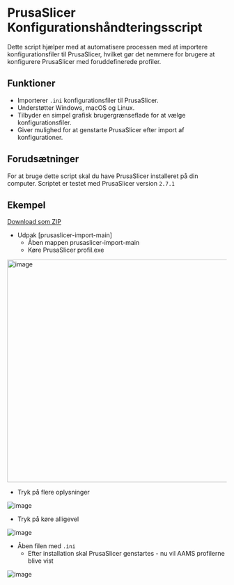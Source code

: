 
# PrusaSlicer Konfigurationshåndteringsscript

Dette script hjælper med at automatisere processen med at importere konfigurationsfiler til PrusaSlicer, hvilket gør det nemmere for brugere at konfigurere PrusaSlicer med foruddefinerede profiler.

## Funktioner

- Importerer `.ini` konfigurationsfiler til PrusaSlicer.
- Understøtter Windows, macOS og Linux.
- Tilbyder en simpel grafisk brugergrænseflade for at vælge konfigurationsfiler.
- Giver mulighed for at genstarte PrusaSlicer efter import af konfigurationer.

## Forudsætninger

For at bruge dette script skal du have PrusaSlicer installeret på din computer. Scriptet er testet med PrusaSlicer version `2.7.1`

## Ekempel
[Download som ZIP](https://github.com/Respawnedx/prusaslicer-import/archive/refs/heads/main.zip)

  - Udpak [prusaslicer-import-main]
    - Åben mappen prusaslicer-import-main
    - Køre PrusaSlicer profil.exe

<img width="512" alt="image" src="https://github.com/Respawnedx/prusaslicer-import/assets/96349345/68427b14-c2d3-4966-a2e4-cf4f174c1481">

  - Tryk på flere oplysninger

![image](https://github.com/Respawnedx/prusaslicer-import/assets/96349345/5434a46e-29ad-4d1e-93cb-f8848b7c6d08)

  - Tryk på køre alligevel

![image](https://github.com/Respawnedx/prusaslicer-import/assets/96349345/14639a44-4b54-4569-b4b2-0b1c40e3705e)

  - Åben filen med `.ini`
    - Efter installation skal PrusaSlicer genstartes - nu vil AAMS profilerne blive vist

![image](https://github.com/Respawnedx/prusaslicer-import/assets/96349345/f6a753fb-3bc2-4deb-894a-2ebab8af666e)

